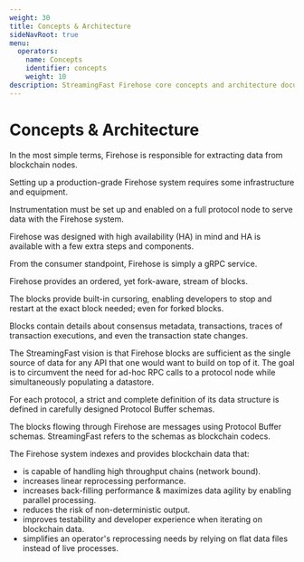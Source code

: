 ```yaml
---
weight: 30
title: Concepts & Architecture
sideNavRoot: true
menu:
  operators:
    name: Concepts
    identifier: concepts
    weight: 10
description: StreamingFast Firehose core concepts and architecture documentation.
---
```


# Concepts & Architecture

In the most simple terms, Firehose is responsible for extracting data from blockchain nodes.

Setting up a production-grade Firehose system requires some infrastructure and equipment.

Instrumentation must be set up and enabled on a full protocol node to serve data with the Firehose system.

Firehose was designed with high availability (HA) in mind and HA is available with a few extra steps and components.

From the consumer standpoint, Firehose is simply a gRPC service.&#x20;

Firehose provides an ordered, yet fork-aware, stream of blocks.&#x20;

The blocks provide built-in cursoring, enabling developers to stop and restart at the exact block needed; even for forked blocks.

Blocks contain details about consensus metadata, transactions, traces of transaction executions, and even the transaction state changes.

The StreamingFast vision is that Firehose blocks are sufficient as the single source of data for any API that one would want to build on top of it. The goal is to circumvent the need for ad-hoc RPC calls to a protocol node while simultaneously populating a datastore.

For each protocol, a strict and complete definition of its data structure is defined in carefully designed Protocol Buffer schemas.&#x20;

The blocks flowing through Firehose are messages using Protocol Buffer schemas. StreamingFast refers to the schemas as blockchain codecs.

The Firehose system indexes and provides blockchain data that:

* is capable of handling high throughput chains (network bound).
* increases linear reprocessing performance.
* increases back-filling performance & maximizes data agility by enabling parallel processing.
* reduces the risk of non-deterministic output.
* improves testability and developer experience when iterating on blockchain data.
* simplifies an operator's reprocessing needs by relying on flat data files instead of live processes.
